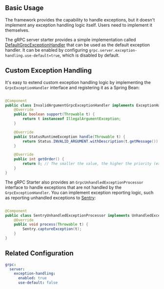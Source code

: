 ## Basic Usage

The framework provides the capability to handle exceptions, but it doesn't implement any exception handling logic
itself. Users need to implement it themselves.

The gRPC server starter provides a simple implementation
called [DefaultGrpcExceptionHandler](https://github.com/DanielLiu1123/grpc-starter/blob/main/grpc-boot-autoconfigure/grpc-server-boot-autoconfigure/src/main/java/com/freemanan/starter/grpc/server/feature/exceptionhandling/DefaultGrpcExceptionHandler.java)
that can be used as the default exception handler. It can be enabled by
configuring `grpc.server.exception-handling.use-default=true`, which is disabled by default.

## Custom Exception Handling

It's easy to extend custom exception handling logic by implementing the `GrpcExceptionHandler` interface and registering it
as a Spring Bean:

```java

@Component
public class InvalidArgumentGrpcExceptionHandler implements ExceptionHandler {
    @Override
    public boolean support(Throwable t) {
        return t instanceof IllegalArgumentException;
    }

    @Override
    public StatusRuntimeException handle(Throwable t) {
        return Status.INVALID_ARGUMENT.withDescription(t.getMessage()).asRuntimeException();
    }

    @Override
    public int getOrder() {
        return 0; // The smaller the value, the higher the priority (executed earlier)
    }
}
```

The gRPC Starter also provides an `GrpcUnhandledExceptionProcessor` interface to handle exceptions that are not handled by
the `GrpcExceptionHandler`. You can implement exception reporting logic, such as reporting unhandled exceptions
to [Sentry](https://sentry.io/):

```java

@Component
public class SentryUnhandledExceptionProcessor implements UnhandledExceptionProcessor {
    @Override
    public void process(Throwable t) {
        Sentry.captureException(t);
    }
}
```

## Related Configuration

```yaml
grpc:
  server:
    exception-handling:
      enabled: true
      use-default: false
```